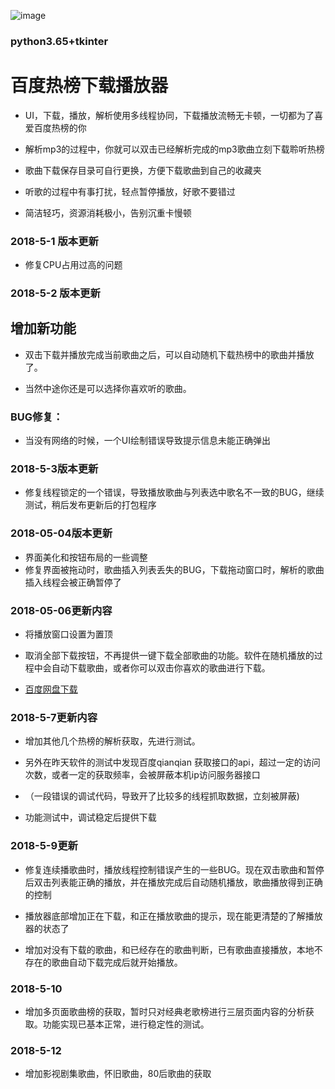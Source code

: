 
 ![image](http://orlhfzwrr.bkt.clouddn.com/%E7%99%BE%E5%BA%A6%E7%83%AD%E6%A6%9C%E4%B8%8B%E8%BD%BD%E6%92%AD%E6%94%BE%E5%99%A8_2018-05-06_09-59-36.png)

### python3.65+tkinter
# 百度热榜下载播放器

* UI，下载，播放，解析使用多线程协同，下载播放流畅无卡顿，一切都为了喜爱百度热榜的你

* 解析mp3的过程中，你就可以双击已经解析完成的mp3歌曲立刻下载聆听热榜

* 歌曲下载保存目录可自行更换，方便下载歌曲到自己的收藏夹

* 听歌的过程中有事打扰，轻点暂停播放，好歌不要错过

* 简洁轻巧，资源消耗极小，告别沉重卡慢顿



### 2018-5-1 版本更新

* 修复CPU占用过高的问题

### 2018-5-2 版本更新

## 增加新功能

* 双击下载并播放完成当前歌曲之后，可以自动随机下载热榜中的歌曲并播放了。

* 当然中途你还是可以选择你喜欢听的歌曲。

### BUG修复：

* 当没有网络的时候，一个UI绘制错误导致提示信息未能正确弹出


### 2018-5-3版本更新

* 修复线程锁定的一个错误，导致播放歌曲与列表选中歌名不一致的BUG，继续测试，稍后发布更新后的打包程序 

### 2018-05-04版本更新
* 界面美化和按钮布局的一些调整
* 修复界面被拖动时，歌曲插入列表丢失的BUG，下载拖动窗口时，解析的歌曲插入线程会被正确暂停了

### 2018-05-06更新内容
* 将播放窗口设置为置顶
* 取消全部下载按钮，不再提供一键下载全部歌曲的功能。软件在随机播放的过程中会自动下载歌曲，或者你可以双击你喜欢的歌曲进行下载。

* [百度网盘下载](https://pan.baidu.com/s/1VL9EeUXosWgukV_DCwRSiw)

### 2018-5-7更新内容
* 增加其他几个热榜的解析获取，先进行测试。

* 另外在昨天软件的测试中发现百度qianqian 获取接口的api，超过一定的访问次数，或者一定的获取频率，会被屏蔽本机ip访问服务器接口

* （一段错误的调试代码，导致开了比较多的线程抓取数据，立刻被屏蔽)

* 功能测试中，调试稳定后提供下载

### 2018-5-9更新
* 修复连续播歌曲时，播放线程控制错误产生的一些BUG。现在双击歌曲和暂停后双击列表能正确的播放，并在播放完成后自动随机播放，歌曲播放得到正确的控制

* 播放器底部增加正在下载，和正在播放歌曲的提示，现在能更清楚的了解播放器的状态了

* 增加对没有下载的歌曲，和已经存在的歌曲判断，已有歌曲直接播放，本地不存在的歌曲自动下载完成后就开始播放。

### 2018-5-10
* 增加多页面歌曲榜的获取，暂时只对经典老歌榜进行三层页面内容的分析获取。功能实现已基本正常，进行稳定性的测试。

### 2018-5-12
* 增加影视剧集歌曲，怀旧歌曲，80后歌曲的获取
